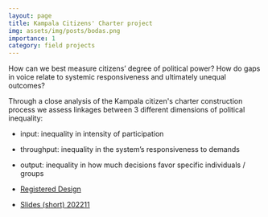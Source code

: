 ```yaml
---
layout: page
title: Kampala Citizens' Charter project
img: assets/img/posts/bodas.png
importance: 1
category: field projects
---
```


How can we best measure citizens’ degree of political power?
How do gaps in voice relate to systemic
responsiveness and ultimately unequal outcomes?

Through a close analysis of the Kampala citizen's charter construction process we assess linkages between 3 different dimensions of political inequality:

* input: inequality in intensity of participation
* throughput: inequality in the system’s responsiveness to demands
* output: inequality in how much decisions favor specific individuals / groups

* [Registered Design](https://osf.io/htnjz)
* <i class="fa-solid fa-presentation-screen"></i> <a href="{{'slides/20221128_short.html' | relative_url}}" rel="noopener noreferrer"> <i class="fa-solid fa-presentation-screen"></i> Slides (short) 202211</a> 
